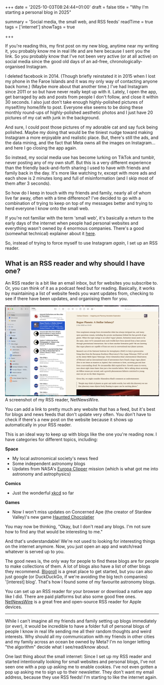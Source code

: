 +++
date = '2025-10-03T08:24:44+01:00'
draft = false
title = "Why I'm starting a personal blog in 2025"

summary = 'Social media, the small web, and RSS feeds'
readTime = true
tags = ['internet']
showTags = true


+++

If you're reading this, my first post on my new blog, anytime near my writing it, you probably know me in real life and are here because I sent you the link. So you probably know that I've not been very active (or at all active) on social media since the good old days of an ad-free, chronologically-organised Instagram.

I deleted facebook in 2014. (Though briefly reinstated it in 2015 when I lost my phone in the Faroe Islands and it was my only way of contacting anyone back home.) (Maybe more about that another time.) I've had Instagram since 2011 or so but have never really kept up with it. Lately, I open the app, get barraged by ads and posts from people I don't follow, and close it within 30 seconds. I also just don't take enough highly-polished pictures of myself/my home/life to post. Everyone else seems to be doing these monthly round-ups of highly-polished aesthetic photos and I just have 20 pictures of my cat with junk in the background.

And sure, I could post those pictures of my adorable cat and say fuck being polished. Maybe my doing that would be the tiniest nudge toward making Instagram a more enjoyable and realistic place. But, there's still the ads, and the data mining, and the fact that Meta owns all the images on Instagram... and here I go closing the app again.

So instead, my social media use has become lurking on TikTok and tumblr, never posting any of my own stuff. But this is a very different experience than the friendly back-and-forth sharing I used to have with friends and family back in the day. It's more like watching tv, except with more ads and each show is 2 minutes long and full of misinformation (and I skip most of them after 3 seconds).

So how do I keep in touch with my friends and family, nearly all of whom live far away, often with a time difference? I've decided to go with a combination of trying to keep on top of my messages better and trying to herd everyone I know onto the small web.

If you're not familiar with the term 'small web', it's basically a return to the early days of the internet when people had personal websites and everything wasn't owned by 4 enormous companies. There's a good (somewhat technical) explainer about it [here](https://benhoyt.com/writings/the-small-web-is-beautiful/).

So, instead of trying to force myself to use Instagram _again_, I set up an RSS reader.

## What is an RSS reader and why should I have one?

An RSS reader is a bit like an email inbox, but for websites you subscribe to. Or, you can think of it as a podcast feed but for reading. Basically, it works by maintaining a list of website feeds you want updates from, checking to see if there have been updates, and organising them for you.

![A screenshot of Lain's RSS reader open to a blog post about rogue planets.](RSS-screenshot.png)
A screenshot of my RSS reader, NetNewsWire.

You can add a link to pretty much any website that has a feed, but it's best for blogs and news feeds that don't update very often. You don't have to check if there's a new post on the website because it shows up automatically in your RSS reader.

This is an ideal way to keep up with blogs like the one you're reading now. I have categories for different topics, including:

**Space**

- My local astronomical society's news feed
- Some independent astronomy blogs
- Updates from NASA's [Europa Clipper](https://science.nasa.gov/mission/europa-clipper/) mission (which is what got me into astronomy and astrophysics)

**Comics**

- Just the wonderful [xkcd](https://xkcd.com/) so far

**Games**

- Now I won't miss updates on Concerned Ape (the creator of Stardew Valley)'s new game [Haunted Chocolatier](https://www.hauntedchocolatier.net/)

You may now be thinking, "Okay, but I don't read any blogs. I'm not sure how to find any that would be interesting to me."

And that's understandable! We're not used to looking for interesting things on the internet anymore. Now, you just open an app and watch/read whatever is served up to you.

The good news is, the only way for people to find these blogs are for people to make collections of them. A lot of blogs also have a list of other blogs they recommend. [Blogroll](https://blogroll.org/) is a great place to get started, but you can also just google (or DuckDuckGo, if we're avoiding the big tech companies) '[interest] blog'. That's how I found some of my favourite astronomy blogs.

You can set up an RSS reader for your browser or download a native app like I did. There are paid platforms but also some good free ones. [NetNewsWire](https://netnewswire.com/) is a great free and open-source RSS reader for Apple devices.

---

While I can't imagine all my friends and family setting up blogs immediately (or ever), it would be incredible to have a folder full of personal blogs of people I know in real life sending me all their random thoughts and weird interests. Why should all my communication with my friends in other cities and my family across an ocean be owned by Meta? I'm no longer letting "the algorithm" decide what I see/read/know about.

One last thing about the small internet:
Since I set up my RSS reader and started intentionally looking for small websites and personal blogs, I've not seen one with a pop up asking me to enable cookies. I've not even gotten a pop up asking me to sign up to their newsletter. They don't want my email address, because they use RSS feeds! I'm starting to like the internet again.
